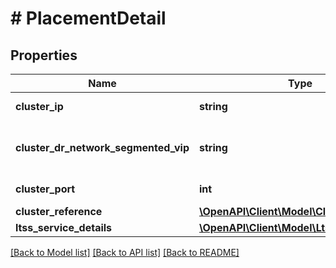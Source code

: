 # # PlacementDetail

## Properties

Name | Type | Description | Notes
------------ | ------------- | ------------- | -------------
**cluster_ip** | **string** | IP of the cluster. | [optional]
**cluster_dr_network_segmented_vip** | **string** | DR network segmentation virtual IP of the cluster. | [optional]
**cluster_port** | **int** | Port of the cluster. | [optional]
**cluster_reference** | [**\OpenAPI\Client\Model\ClusterReference**](ClusterReference.md) |  | [optional]
**ltss_service_details** | [**\OpenAPI\Client\Model\LtssServiceInfo**](LtssServiceInfo.md) |  | [optional]

[[Back to Model list]](../../README.md#models) [[Back to API list]](../../README.md#endpoints) [[Back to README]](../../README.md)
